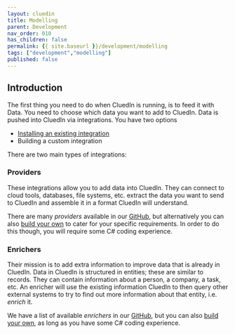 ```yaml
---
layout: cluedin
title: Modelling
parent: Development
nav_order: 010
has_children: false
permalink: {{ site.baseurl }}/development/modelling
tags: ["development","modelling"]
published: false
---
```


## Introduction

The first thing you need to do when CluedIn is running, is to feed it with Data. You need to choose which data you want to add to CluedIn. Data is pushed into CluedIn via integrations. You have two options

- [Installing an existing integration](../integration/install-integrations)
- Building a custom integration

There are two main types of integrations:

### Providers

These integrations allow you to add data into CluedIn. They can connect to cloud tools, databases, file systems, etc. extract the data you want to send to CluedIn and assemble it in a format CluedIn will understand.

There are many *providers* available in our [GitHub](https://github.com/CluedIn-io), but alternatively you can also [build your own](../integration/build-integration) to cater for your specific requirements. In order to do this though, you will require some C# coding experience.

### Enrichers

Their mission is to add extra information to improve data that is already in CluedIn. Data in CluedIn is structured in entities; these are similar to records. They can contain information about a person, a company, a task, etc. An enricher will use the existing information CluedIn to then query other external systems to try to find out more information about that entity, i.e. *enrich* it.

We have a list of available *enrichers* in our [GitHub](https://github.com/CluedIn-io), but you can also [build your own](../integration/build-enricher), as long as you have some C# coding experience. 